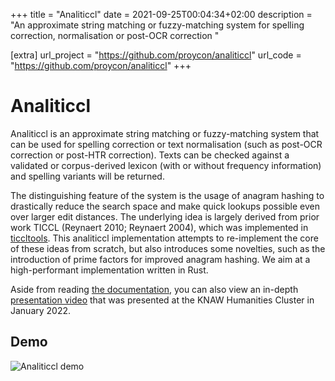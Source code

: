 +++
title = "Analiticcl"
date = 2021-09-25T00:04:34+02:00
description = "An approximate string matching or fuzzy-matching system for spelling correction, normalisation or post-OCR correction "

[extra]
url_project = "https://github.com/proycon/analiticcl"
url_code = "https://github.com/proycon/analiticcl"
+++

# Analiticcl

Analiticcl is an approximate string matching or fuzzy-matching system that can
be used for spelling correction or text normalisation (such as post-OCR
correction or post-HTR correction). Texts can be checked against a validated or
corpus-derived lexicon (with or without frequency information) and spelling
variants will be returned.

The distinguishing feature of the system is the usage of anagram hashing to
drastically reduce the search space and make quick lookups possible even over
larger edit distances. The underlying idea is largely derived from prior work
TICCL (Reynaert 2010; Reynaert 2004), which was implemented in
[ticcltools](https://github.com/languagemachines/ticcltools). This analiticcl
implementation attempts to re-implement the core of these ideas from scratch,
but also introduces some novelties, such as the introduction of prime factors
for improved anagram hashing. We aim at a high-performant implementation
  written in Rust.

Aside from reading [the
documentation](https://github.com/proycon/analiticcl/blob/master/README.md),
you can also view an in-depth [presentation
video](https://video.anaproy.nl/w/rBeL5KEGdag1N2KVb8JkTe) that was presented at the
KNAW Humanities Cluster in January 2022.

## Demo

![Analiticcl demo](https://raw.githubusercontent.com/CLARIAH/wp3-demos/master/analiticcl.gif)
